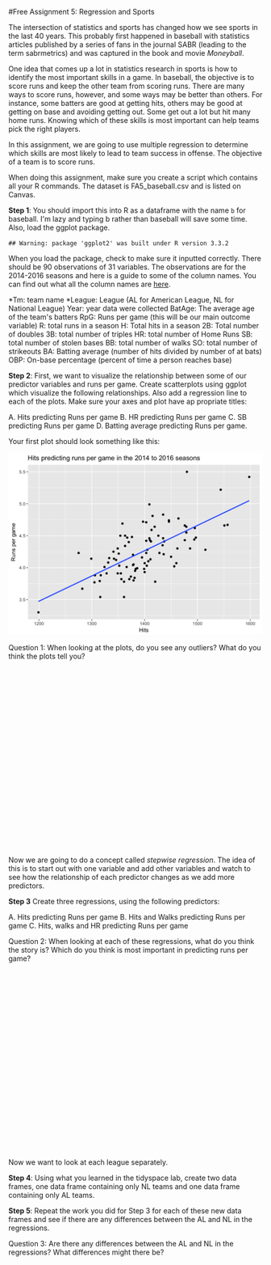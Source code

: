 
#Free Assignment 5: Regression and Sports

The intersection of statistics and sports has changed how we see sports in the last 40 years. This probably first happened in baseball with statistics articles published by a series of fans in the journal SABR (leading to the term sabrmetrics) and was captured in the book and movie *Moneyball*. 

One idea that comes up a lot in statistics research in sports is how to identify the most important skills in a game. In baseball, the objective is to score runs and keep the other team from scoring runs. There are many ways to score runs, however, and some ways may be better than others. For instance, some batters are good at getting hits, others may be good at getting on base and avoiding getting out. Some get out a lot but hit many home runs. Knowing which of these skills is most important can help teams pick the right players.

In this assignment, we are going to use multiple regression to determine which skills are most likely to lead to team success in offense. The objective of a team is to score runs.

When doing this assignment, make sure you create a script which contains all your R commands. The dataset is FA5_baseball.csv and is listed on Canvas.

**Step 1**: You should import this into R as a dataframe with the name `b` for baseball. I'm lazy and typing b rather than baseball will save some time. Also, load the ggplot package.


```
## Warning: package 'ggplot2' was built under R version 3.3.2
```

When you load the package, check to make sure it inputted correctly. There should be 90 observations of 31 variables. The observations are for the 2014-2016 seasons and here is a guide to some of the column names. You can find out what all the column names are [here](http://www.baseball-reference.com/leagues/MLB/2016.shtml).

*Tm: team name
*League: League (AL for American League, NL for National League)
Year: year data were collected
BatAge: The average age of the team's batters
RpG: Runs per game (this will be our main outcome variable)
R: total runs in a season
H: Total hits in a season
2B: Total number of doubles
3B: total number of triples
HR: total number of Home Runs
SB: total number of stolen bases
BB: total number of walks
SO: total number of strikeouts
BA: Batting average (number of hits  divided by number of at bats)
OBP: On-base percentage (percent of time a person reaches base)

**Step 2**: First, we want to visualize the relationship between some of our predictor variables and runs per game. Create scatterplots using ggplot which visualize the following relationships. Also add a regression line to each of the plots. Make sure your axes and plot have ap propriate titles:

A. Hits predicting Runs per game
B. HR predicting Runs per game
C. SB predicting Runs per game
D. Batting average predicting Runs per game.

Your first plot should look something like this:

<img src="09-FA5_multipleregression_baseball_files/figure-html/unnamed-chunk-2-1.png" width="672" />

Question 1: When looking at the plots, do you see any outliers? What do you think the plots tell you? 


&nbsp;

&nbsp;

&nbsp;

&nbsp;

&nbsp;

&nbsp;

&nbsp;

&nbsp;

&nbsp;

&nbsp;

&nbsp;

&nbsp;

Now we are going to do a concept called *stepwise regression*. The idea of this is to start out with one variable and add other variables and watch to see how the relationship of each predictor changes as we add more predictors.

**Step 3** Create three regressions, using the following predictors:

A. Hits predicting Runs per game
B. Hits and Walks predicting Runs per game
C. Hits, walks and HR predicting Runs per game

Question 2: When looking at each of these regressions, what do you think the story is? Which do you think is most important in predicting runs per game?

&nbsp;

&nbsp;

&nbsp;

&nbsp;

&nbsp;

&nbsp;

&nbsp;

&nbsp;

&nbsp;

&nbsp;

&nbsp;

&nbsp;

Now we want to look at each league separately. 

**Step 4**: Using what you learned in the tidyspace lab, create two data frames, one data frame containing only NL teams and one data frame containing only AL teams. 

**Step 5**: Repeat the work you did for Step 3 for each of these new data frames and see if there are any differences between the AL and NL in the regressions. 

Question 3: Are there any differences between the AL and NL in the regressions? What differences might there be?

&nbsp;

&nbsp;

&nbsp;

&nbsp;

&nbsp;

&nbsp;

&nbsp;
